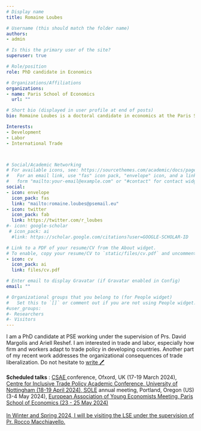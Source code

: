 ```yaml
---
# Display name
title: Romaine Loubes

# Username (this should match the folder name)
authors:
- admin

# Is this the primary user of the site?
superuser: true

# Role/position
role: PhD candidate in Economics

# Organizations/Affiliations
organizations:
- name: Paris School of Economics
  url: ""

# Short bio (displayed in user profile at end of posts)
bio: Romaine Loubes is a doctoral candidate in economics at the Paris School of Economics, working in trade, labor and development. 

Interests:
- Development 
- Labor 
- International Trade



# Social/Academic Networking
# For available icons, see: https://sourcethemes.com/academic/docs/page-builder/#icons
#   For an email link, use "fas" icon pack, "envelope" icon, and a link in the
#   form "mailto:your-email@example.com" or "#contact" for contact widget.
social:
- icon: envelope
  icon_pack: fas
  link: "mailto:romaine.loubes@psemail.eu"
- icon: twitter
  icon_pack: fab
  link: https://twitter.com/r_loubes
#- icon: google-scholar
 # icon_pack: ai
  #link: https://scholar.google.com/citations?user=GOOGLE-SCHOLAR-ID

# Link to a PDF of your resume/CV from the About widget.
# To enable, copy your resume/CV to `static/files/cv.pdf` and uncomment the lines below.
- icon: cv
  icon_pack: ai
  link: files/cv.pdf

# Enter email to display Gravatar (if Gravatar enabled in Config)
email: ""

# Organizational groups that you belong to (for People widget)
#   Set this to `[]` or comment out if you are not using People widget.
#user_groups:
#- Researchers
#- Visitors
---
```


I am a PhD candidate at PSE working under the supervision of Prs. David Margolis and Ariell Reshef. I am interested in trade and labor, especially how firm and workers adapt to trade policy in developing countries. Another part of my recent work addresses the organizational consequences of trade liberalization. Do not hesitate to <a href = mailto:romaine.loubes@psemail.eu></u>write :pen:</a></u> <br> <br>
**Scheduled talks** : <a href = https://www.csae.ox.ac.uk/ ></u> CSAE </a></u>conference, Ofxord, UK (17-19 March 2024), <a href=https://citp.ac.uk/academic-conference></u> Centre for Inclusive Trade Policy Academic Conference, University of Nottingham (18-19 April 2024), <a href = https://www.sole-jole.org/upcoming-meeting ></u> SOLE</a></u> annual meeting, Portland, Oregon (US) (3-4 May 2024), <a href=https://www.eaye.info/eayeam/2024-edition></u> European Association of Young Economists Meeting, Paris School of Economics (23 - 25 May 2024) <br> <br> 
In Winter and Spring 2024, I will be visiting the LSE under the supervision of Pr. Rocco Macchiavello. 

